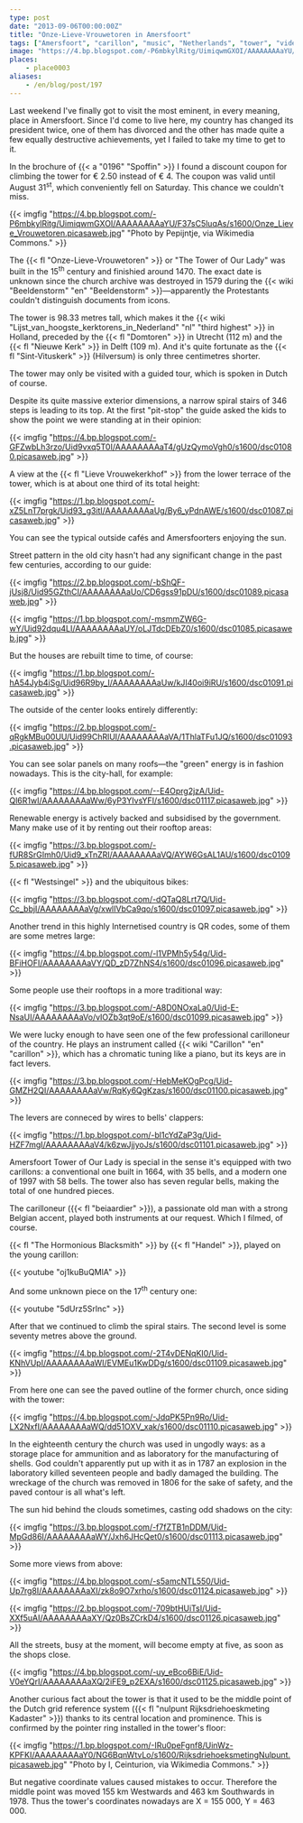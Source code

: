 ```yaml
---
type: post
date: "2013-09-06T00:00:00Z"
title: "Onze-Lieve-Vrouwetoren in Amersfoort"
tags: ["Amersfoort", "carillon", "music", "Netherlands", "tower", "video"]
image: "https://4.bp.blogspot.com/-P6mbkylRitg/UimiqwmGXOI/AAAAAAAAaYU/F37sC5luqAs/s1600/Onze_Lieve_Vrouwetoren.picasaweb.jpg"
places:
    - place0003
aliases:
    - /en/blog/post/197
---
```


Last weekend I've finally got to visit the most eminent, in every meaning, place in Amersfoort. Since I'd come to live here, my country has changed its president twice, one of them has divorced and the other has made quite a few equally destructive achievements, yet I failed to take my time to get to it.

In the brochure of {{< a "0196" "Spoffin" >}} I found a discount coupon for climbing the tower for € 2.50 instead of € 4. The coupon was valid until August 31<sup>st</sup>, which conveniently fell on Saturday. This chance we couldn't miss.

{{< imgfig "https://4.bp.blogspot.com/-P6mbkylRitg/UimiqwmGXOI/AAAAAAAAaYU/F37sC5luqAs/s1600/Onze_Lieve_Vrouwetoren.picasaweb.jpg" "Photo by Pepijntje, via Wikimedia Commons." >}}

<!--more-->

The {{< fl "Onze-Lieve-Vrouwetoren" >}} or "The Tower of Our Lady" was built in the 15<sup>th</sup> century and finishied around 1470. The exact date is unknown since the church archive was destroyed in 1579 during the {{< wiki "Beeldenstorm" "en" "Beeldenstorm" >}}—apparently the Protestants couldn't distinguish documents from icons.

The tower is 98.33 metres tall, which makes it the {{< wiki "Lijst_van_hoogste_kerktorens_in_Nederland" "nl" "third highest" >}} in Holland, preceded by the {{< fl "Domtoren" >}} in Utrecht (112 m) and the {{< fl "Nieuwe Kerk" >}} in Delft (109 m). And it's quite fortunate as the {{< fl "Sint-Vituskerk" >}} (Hilversum) is only three centimetres shorter.

The tower may only be visited with a guided tour, which is spoken in Dutch of course.

Despite its quite massive exterior dimensions, a narrow spiral stairs of 346 steps is leading to its top. At the first "pit-stop" the guide asked the kids to show the point we were standing at in their opinion:

{{< imgfig "https://4.bp.blogspot.com/-GFZwbLh3rzo/Uid9vxq5T0I/AAAAAAAAaT4/gUzQymoVgh0/s1600/dsc01080.picasaweb.jpg" >}}

A view at the {{< fl "Lieve Vrouwekerkhof" >}} from the lower terrace of the tower, which is at about one third of its total height:

{{< imgfig "https://1.bp.blogspot.com/-xZ5LnT7prgk/Uid93_g3itI/AAAAAAAAaUg/By6_yPdnAWE/s1600/dsc01087.picasaweb.jpg" >}}

You can see the typical outside cafés and Amersfoorters enjoying the sun.

Street pattern in the old city hasn't had any significant change in the past few centuries, according to our guide:

{{< imgfig "https://2.bp.blogspot.com/-bShQF-jUsj8/Uid95GZthCI/AAAAAAAAaUo/CD6gss91pDU/s1600/dsc01089.picasaweb.jpg" >}}

{{< imgfig "https://1.bp.blogspot.com/-msmmZW6G-wY/Uid92dqu4LI/AAAAAAAAaUY/oLJTdcDEbZ0/s1600/dsc01085.picasaweb.jpg" >}}

But the houses are rebuilt time to time, of course:

{{< imgfig "https://1.bp.blogspot.com/-hA54Jyb4iSg/Uid96R9by_I/AAAAAAAAaUw/kJI40oi9iRU/s1600/dsc01091.picasaweb.jpg" >}}

The outside of the center looks entirely differently:

{{< imgfig "https://2.bp.blogspot.com/-qRgkMBu00UU/Uid99ChRlUI/AAAAAAAAaVA/1ThlaTFu1JQ/s1600/dsc01093.picasaweb.jpg" >}}

You can see solar panels on many roofs—the "green" energy is in fashion nowadays. This is the city-hall, for example:

{{< imgfig "https://4.bp.blogspot.com/--E4Oprg2jzA/Uid-Ql6R1wI/AAAAAAAAaWw/6yP3YIvsYFI/s1600/dsc01117.picasaweb.jpg" >}}

Renewable energy is actively backed and subsidised by the government. Many make use of it by renting out their rooftop areas:

{{< imgfig "https://3.bp.blogspot.com/-fUR8SrGImh0/Uid9_xTnZRI/AAAAAAAAaVQ/AYW6GsAL1AU/s1600/dsc01095.picasaweb.jpg" >}}

{{< fl "Westsingel" >}} and the ubiquitous bikes:

{{< imgfig "https://3.bp.blogspot.com/-dQTaQ8Lrt7Q/Uid-Cc_bbjI/AAAAAAAAaVg/xwlIVbCa9qo/s1600/dsc01097.picasaweb.jpg" >}}

Another trend in this highly Internetised country is QR codes, some of them are some metres large:

{{< imgfig "https://4.bp.blogspot.com/-l1VPMh5y54g/Uid-BFiHOFI/AAAAAAAAaVY/QD_zD7ZhNS4/s1600/dsc01096.picasaweb.jpg" >}}

Some people use their rooftops in a more traditional way:

{{< imgfig "https://3.bp.blogspot.com/-A8D0NOxaLa0/Uid-E-NsaUI/AAAAAAAAaVo/vIOZb3qt9oE/s1600/dsc01099.picasaweb.jpg" >}}

We were lucky enough to have seen one of the few professional carilloneur of the country. He plays an instrument called {{< wiki "Carillon" "en" "carillon" >}}, which has a chromatic tuning like a piano, but its keys are in fact levers.

{{< imgfig "https://3.bp.blogspot.com/-HebMeKOgPcg/Uid-GMZH2QI/AAAAAAAAaVw/RqKy6QgKzas/s1600/dsc01100.picasaweb.jpg" >}}

The levers are conneced by wires to bells' clappers:

{{< imgfig "https://1.bp.blogspot.com/-bl1cYdZaP3g/Uid-HZF7mgI/AAAAAAAAaV4/k6zwJjjyoJs/s1600/dsc01101.picasaweb.jpg" >}}

Amersfoort Tower of Our Lady is special in the sense it's equipped with two carillons: a conventional one built in 1664, with 35 bells, and a modern one of 1997 with 58 bells. The tower also has seven regular bells, making the total of one hundred pieces.

The carilloneur ({{< fl "beiaardier" >}}), a passionate old man with a strong Belgian accent, played both instruments at our request. Which I filmed, of course.

{{< fl "The Hormonious Blacksmith" >}} by {{< fl "Handel" >}}, played on the young carillon:

{{< youtube "oj1kuBuQMlA" >}}

And some unknown piece on the 17<sup>th</sup> century one:

{{< youtube "5dUrz5Srlnc" >}}

After that we continued to climb the spiral stairs. The second level is some seventy metres above the ground.

{{< imgfig "https://4.bp.blogspot.com/-2T4vDENqKI0/Uid-KNhVUpI/AAAAAAAAaWI/EVMEu1KwDDg/s1600/dsc01109.picasaweb.jpg" >}}

From here one can see the paved outline of the former church, once siding with the tower:

{{< imgfig "https://4.bp.blogspot.com/-JdqPK5Pn9Ro/Uid-LX2NxfI/AAAAAAAAaWQ/dd51OXV_xak/s1600/dsc01110.picasaweb.jpg" >}}

In the eighteenth century the church was used in ungodly ways: as a storage place for ammunition and as laboratory for the manufacturing of shells. God couldn't apparently put up with it as in 1787 an explosion in the laboratory killed seventeen people and badly damaged the building. The wreckage of the church was removed in 1806 for the sake of safety, and the paved contour is all what's left.

The sun hid behind the clouds sometimes, casting odd shadows on the city:

{{< imgfig "https://3.bp.blogspot.com/-f7fZTB1nDDM/Uid-MpGd86I/AAAAAAAAaWY/Jxh6JHcQet0/s1600/dsc01113.picasaweb.jpg" >}}

Some more views from above:

{{< imgfig "https://4.bp.blogspot.com/-s5amcNTL550/Uid-Up7rg8I/AAAAAAAAaXI/zk8o9O7xrho/s1600/dsc01124.picasaweb.jpg" >}}

{{< imgfig "https://2.bp.blogspot.com/-709btHUiTsI/Uid-XXf5uAI/AAAAAAAAaXY/Qz0BsZCrkD4/s1600/dsc01126.picasaweb.jpg" >}}

All the streets, busy at the moment, will become empty at five, as soon as the shops close.

{{< imgfig "https://4.bp.blogspot.com/-uy_eBco6BiE/Uid-V0eYQrI/AAAAAAAAaXQ/2iFE9_p2EXA/s1600/dsc01125.picasaweb.jpg" >}}

Another curious fact about the tower is that it used to be the middle point of the Dutch grid reference system ({{< fl "nulpunt Rijksdriehoeskmeting Kadaster" >}}) thanks to its central location and prominence. This is confirmed by the pointer ring installed in the tower's floor:

{{< imgfig "https://1.bp.blogspot.com/-IRu0peFgnf8/UinWz-KPFKI/AAAAAAAAaY0/NG6BqnWtvLo/s1600/RijksdriehoeksmetingNulpunt.picasaweb.jpg" "Photo by I, Ceinturion, via Wikimedia Commons." >}}

But negative coordinate values caused mistakes to occur. Therefore the middle point was moved 155 km Westwards and 463 km Southwards in 1978. Thus the tower's coordinates nowadays are X = 155 000, Y = 463 000.
